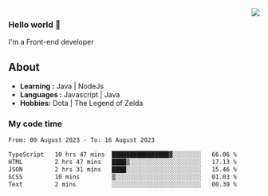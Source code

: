 <img align='right' src="https://github-readme-stats.vercel.app/api?username=jumodada&show_icons=true&theme=vue">

### Hello world 👋

I'm a Front-end developer 
    
## About
-  **Learning :** Java | NodeJs
-  **Languages :** Javascript | Java
-  **Hobbies:** Dota | The Legend of Zelda

### My code time

<!--START_SECTION:waka-->

```txt
From: 09 August 2023 - To: 16 August 2023

TypeScript   10 hrs 47 mins  ████████████████▓░░░░░░░░   66.06 %
HTML         2 hrs 47 mins   ████▒░░░░░░░░░░░░░░░░░░░░   17.13 %
JSON         2 hrs 31 mins   ████░░░░░░░░░░░░░░░░░░░░░   15.46 %
SCSS         10 mins         ▒░░░░░░░░░░░░░░░░░░░░░░░░   01.03 %
Text         2 mins          ░░░░░░░░░░░░░░░░░░░░░░░░░   00.30 %
```

<!--END_SECTION:waka-->

